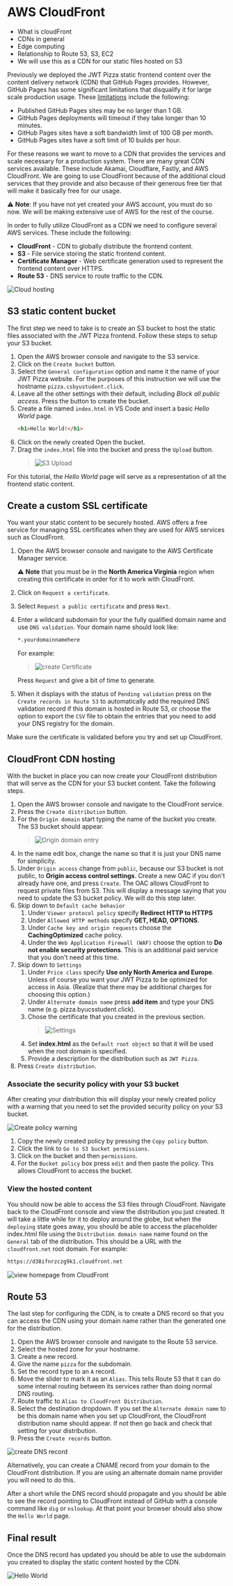 # AWS CloudFront

- What is cloudFront
- CDNs in general
- Edge computing
- Relationship to Route 53, S3, EC2
- We will use this as a CDN for our static files hosted on S3

Previously we deployed the JWT Pizza static frontend content over the content delivery network (CDN) that GitHub Pages provides. However, GitHub Pages has some significant limitations that disqualify it for large scale production usage. These [limitations](https://docs.github.com/en/pages/getting-started-with-github-pages/about-github-pages#limits-on-use-of-github-pages) include the following:

- Published GitHub Pages sites may be no larger than 1 GB.
- GitHub Pages deployments will timeout if they take longer than 10 minutes.
- GitHub Pages sites have a soft bandwidth limit of 100 GB per month.
- GitHub Pages sites have a soft limit of 10 builds per hour.

For these reasons we want to move to a CDN that provides the services and scale necessary for a production system. There are many great CDN services available. These include Akamai, Cloudflare, Fastly, and AWS CloudFront. We are going to use CloudFront because of the additional cloud services that they provide and also because of their generous free tier that will make it basically free for our usage.

⚠️ **Note**: If you have not yet created your AWS account, you must do so now. We will be making extensive use of AWS for the rest of the course.

In order to fully utilize CloudFront as a CDN we need to configure several AWS services. These include the following:

- **CloudFront** - CDN to globally distribute the frontend content.
- **S3** - File service storing the static frontend content.
- **Certificate Manager** - Web certificate generation used to represent the frontend content over HTTPS.
- **Route 53** - DNS service to route traffic to the CDN.

![Cloud hosting](cloudHosting.png)

## S3 static content bucket

The first step we need to take is to create an S3 bucket to host the static files associated with the JWT Pizza frontend. Follow these steps to setup your S3 bucket.

1. Open the AWS browser console and navigate to the S3 service.
1. Click on the `Create bucket` button.
1. Select the `General configuration` option and name it the name of your JWT Pizza website. For the purposes of this instruction we will use the hostname `pizza.csbyustudent.click`.
1. Leave all the other settings with their default, including _Block all public access_. Press the button to create the bucket.
1. Create a file named `index.html` in VS Code and insert a basic _Hello World_ page.
   ```html
   <h1>Hello World!</h1>
   ```
1. Click on the newly created Open the bucket.
1. Drag the `index.html` file into the bucket and press the `Upload` button.
   > ![S3 Upload](s3Upload.png)

For this tutorial, the _Hello World_ page will serve as a representation of all the frontend static content.

## Create a custom SSL certificate

You want your static content to be securely hosted. AWS offers a free service for managing SSL certificates when they are used for AWS services such as CloudFront.

1. Open the AWS browser console and navigate to the AWS Certificate Manager service.

   ⚠️ **Note** that you must be in the **North America Virginia** region when creating this certificate in order for it to work with CloudFront.

1. Click on `Request a certificate`.
1. Select `Request a public certificate` and press `Next`.
1. Enter a wildcard subdomain for your the fully qualified domain name and use `DNS validation`. Your domain name should look like:

   ```txt
   *.yourdomainnamehere
   ```

   For example:

   > ![create Certificate](createCert.png)

   Press `Request` and give a bit of time to generate.

1. When it displays with the status of `Pending validation` press on the `Create records in Route 53` to automatically add the required DNS validation record if this domain is hosted in Route 53, or choose the option to export the `CSV` file to obtain the entries that you need to add your DNS registry for the domain.

Make sure the certificate is validated before you try and set up CloudFront.

## CloudFront CDN hosting

With the bucket in place you can now create your CloudFront distribution that will serve as the CDN for your S3 bucket content. Take the following steps.

1. Open the AWS browser console and navigate to the CloudFront service.
1. Press the `Create distribution` button.
1. For the `Origin domain` start typing the name of the bucket you create. The S3 bucket should appear.
   > ![Origin domain entry](originDomainEntry.png)
1. In the name edit box, change the name so that it is just your DNS name for simplicity.
1. Under `Origin access` change from `public`, because our S3 bucket is not public, to **Origin access control settings**. Create a new OAC if you don't already have one, and press `Create`. The OAC allows CloudFront to request private files from S3. This will display a message saying that you need to update the S3 bucket policy. We will do this step later.
1. Skip down to `Default cache behavior`
   1. Under `Viewer protocol policy` specify **Redirect HTTP to HTTPS**
   1. Under `Allowed HTTP methods` specify **GET, HEAD, OPTIONS**.
   1. Under `Cache key and origin requests` choose the **CachingOptimized** cache policy.
   1. Under the `Web Application Firewall (WAF)` choose the option to **Do not enable security protections**. This is an additional paid service that you don't need at this time.
1. Skip down to `Settings`
   1. Under `Price class` specify **Use only North America and Europe**. Unless of course you want your JWT Pizza to be optimized for access in Asia. (Realize that there may be additional charges for choosing this option.)
   1. Under `Alternate domain name` press **add item** and type your DNS name (e.g. pizza.byucsstudent.click).
   1. Chose the certificate that you created in the previous section.
      > ![Settings](settings.png)
   1. Set **index.html** as the `Default root object` so that it will be used when the root domain is specified.
   1. Provide a description for the distribution such as `JWT Pizza`.
1. Press `Create distribution`.

### Associate the security policy with your S3 bucket

After creating your distribution this will display your newly created policy with a warning that you need to set the provided security policy on your S3 bucket.

![Create policy warning](createPolicyWarning.png)

1.  Copy the newly created policy by pressing the `Copy policy` button.
1.  Click the link to `Go to S3 bucket permissions`.
1.  Click on the bucket and then `permissions`.
1.  For the `Bucket policy` box press `edit` and then paste the policy. This allows CloudFront to access the bucket.

### View the hosted content

You should now be able to access the S3 files through CloudFront. Navigate back to the CloudFront console and view the distribution you just created. It will take a little while for it to deploy around the globe, but when the `deploying` state goes away, you should be able to access the placeholder index.html file using the `Distribution domain name` name found on the `General` tab of the distribution. This should be a URL with the `cloudfront.net` root domain. For example:

```sh
https://d38ifnrzczg9k1.cloudfront.net
```

![view homepage from CloudFront](viewHomePageFromCloudFront.png)

## Route 53

The last step for configuring the CDN, is to create a DNS record so that you can access the CDN using your domain name rather than the generated one for the distribution.

1. Open the AWS browser console and navigate to the Route 53 service.
1. Select the hosted zone for your hostname.
1. Create a new record.
1. Give the name `pizza` for the subdomain.
1. Set the record type to an `A` record.
1. Move the slider to mark it as an `Alias`. This tells Route 53 that it can do some internal routing between its services rather than doing normal DNS routing.
1. Route traffic to `Alias to CloudFront Distribution`.
1. Select the destination dropdown. If you set the `Alternate domain name` to be this domain name when you set up CloudFront, the CloudFront distribution name should appear. If not then go back and check that setting for your distribution.
1. Press the `Create records` button.

![create DNS record](createDnsRecord.png)

Alternatively, you can create a CNAME record from your domain to the CloudFront distribution. If you are using an alternate domain name provider you will need to do this.

After a short while the DNS record should propagate and you should be able to see the record pointing to CloudFront instead of GitHub with a console command like `dig` or `nslookup`. At that point your browser should also show the `Hello World` page.

## Final result

Once the DNS record has updated you should be able to use the subdomain you created to display the static content hosted by the CDN.

![Hello World](helloWorldHomePage.png)

